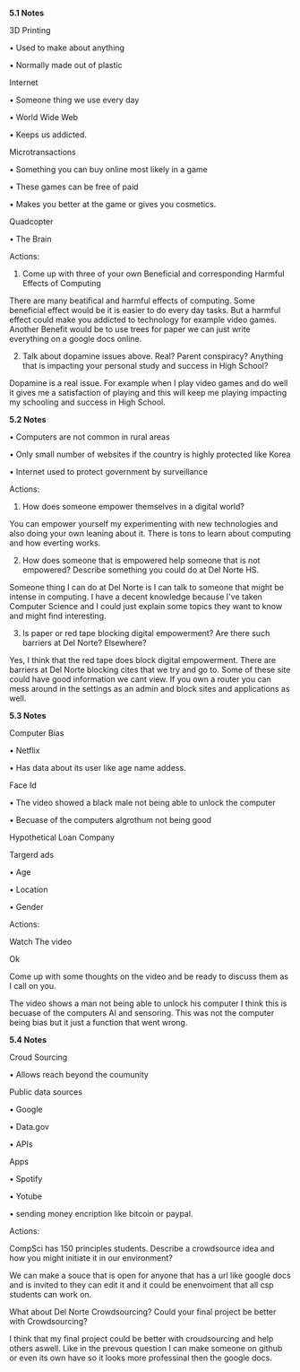 **5.1 Notes**



3D Printing

• Used to make about anything

• Normally made out of plastic

Internet

• Someone thing we use every day

• World Wide Web

• Keeps us addicted.

Microtransactions

• Something you can buy online most likely in a game

• These games can be free of paid

• Makes you better at the game or gives you cosmetics.

Quadcopter

• The Brain

Actions:

1. Come up with three of your own Beneficial and corresponding Harmful Effects of Computing

There are many beatifical and harmful effects of computing. Some beneficial effect would be it is easier to do every day tasks. But a harmful effect could make you addicted to technology for example video games. Another Benefit would be to use  trees for paper we can just write everything on a google docs online.

2. Talk about dopamine issues above. Real? Parent conspiracy? Anything that is impacting your personal study and success in High School?

Dopamine is a real issue. For example when I play video games and do well it gives me a satisfaction of playing and this will keep me playing impacting my schooling and success in High School.




**5.2 Notes**

• Computers are not common in rural areas

• Only small number of websites if the country is highly protected like Korea 

• Internet used to protect government by surveillance 

Actions:

1. How does someone empower themselves in a digital world?

You can empower yourself my experimenting with new technologies and also doing your own leaning about it. There is tons to learn about computing and how everting works.

2. How does someone that is empowered help someone that is not empowered? Describe something you could do at Del Norte HS.

Someone thing I can do at Del Norte is I can talk to someone that might be intense in computing. I have a decent knowledge because I've taken Computer Science and I could just explain some topics they want to know and might find interesting.

3. Is paper or red tape blocking digital empowerment? Are there such barriers at Del Norte? Elsewhere?

Yes, I think that the red tape does block digital empowerment. There are barriers at Del Norte blocking cites that we try and go to. Some of these site could have good information we cant view. If you own a router you can mess around in the settings as an admin and block sites and applications as well.







**5.3 Notes**

Computer Bias

• Netflix

  • Has data about its user like age name addess.
  
Face Id

• The video showed a black male not being able to unlock the computer

  • Becuase of the computers algrothum not being good
  
Hypothetical Loan Company


Targerd ads

  • Age
  
  • Location
  
  • Gender


Actions:

Watch The video

Ok

Come up with some thoughts on the video and be ready to discuss them as I call on you.

The video shows a man not being able to unlock his computer I think this is becuase of the computers AI and sensoring. This was not the computer being bias but it just  a function that went wrong.



**5.4 Notes**

Croud Sourcing

• Allows reach beyond the coumunity

Public data sources

• Google

• Data.gov

• APIs


Apps

• Spotify

• Yotube

• sending money encription like bitcoin or paypal.


Actions:

CompSci has 150 principles students. Describe a crowdsource idea and how you might initiate it in our environment?

We can make a souce that is open for anyone that has a url like google docs and is invited to they can edit it and it could be enenvoiment that all csp students can work on.

What about Del Norte Crowdsourcing? Could your final project be better with Crowdsourcing?

I think that my final project could be better with croudsourcing and help others aswell. Like in the prevous question I can make someone on github or even its own have so it looks more professinal then the google docs.




